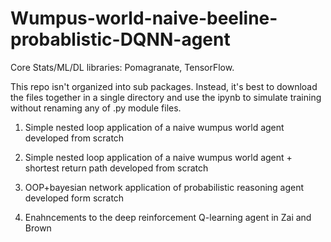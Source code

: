 # Wumpus-world-naive-beeline-probablistic-DQNN-agent

Core Stats/ML/DL libraries: Pomagranate, TensorFlow.

This repo isn't organized into sub packages. Instead, it's best to download the files together in a single directory and use the ipynb to simulate training without renaming any of .py module files.

1. Simple nested loop application of a naive wumpus world agent developed from scratch

2. Simple nested loop application of a naive wumpus world agent + shortest return path developed from scratch

3. OOP+bayesian network application of probabilistic reasoning agent developed form scratch

4. Enahncements to the deep reinforcement Q-learning agent in Zai and Brown
